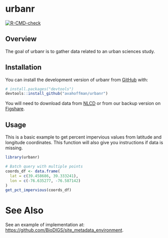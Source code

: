 
<!-- README.md is generated from README.Rmd. Please edit that file -->
<!-- See https://github.com/r-lib/withr/blob/main/README.Rmd for better quality -->

# urbanr

<!-- badges: start -->

[![R-CMD-check](https://github.com/avahoffman/urbanr/actions/workflows/R-CMD-check.yaml/badge.svg)](https://github.com/avahoffman/urbanr/actions/workflows/R-CMD-check.yaml)
<!-- badges: end -->

## Overview

The goal of urbanr is to gather data related to an urban sciences study.

## Installation

You can install the development version of urbanr from
[GitHub](https://github.com/) with:

``` r
# install.packages("devtools")
devtools::install_github("avahoffman/urbanr")
```

You will need to download data from
[NLCD](https://www.mrlc.gov/data?f%5B0%5D=category%3AFractional%20Impervious%20Surface/)
or from our backup version on
[Figshare](https://figshare.com/articles/dataset/urbanr_data_Annual_NLCD_FctImp_2024/29549666?file=56194733).

## Usage

This is a basic example to get percent impervious values from latitude
and longitude coordinates. This function will also give you instructions
if data is missing.

``` r
library(urbanr)

# Batch query with multiple points
coords_df <- data.frame(
  lat = c(39.458686, 39.333241),
  lon = c(-76.635277, -76.587142)
)
get_pct_impervious(coords_df)
```

# See Also

See an example of implementation at:
<https://github.com/BioDIGS/site_metadata_environment>.

<!-- # Dev usage -->
<!-- document() -->
<!-- load_all() -->
<!-- build_readme() -->
<!-- test_coverage() -->
<!-- test_coverage_active_file() -->
<!-- urlchecker::url_check() -->
<!-- test() -->
<!-- check() -->
